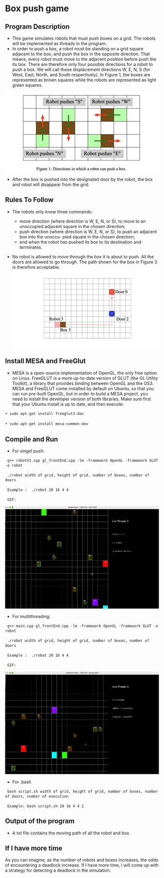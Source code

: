 
# Box push game




##  Program Description

- This game simulates robots that must push boxes on a grid. The robots will be implemented as threads in the program. 
- In order to push a box, a robot must be standing on a grid square adjacent to the box, and push the box in the opposite direction. That means, every robot must move to the adjacent position  before push the its box.  There are therefore only four possible directions for a robot to push a box. We will call these displacement directions W, E, N, S (for West, East, North, and South respectively). In Figure 1, the boxes are represented as brown squares while the robots are represented as light green squares. 




![Figure1](https://github.com/YuHaoLao/Box-Pushing-game/blob/main/img/Figure1.png?raw=true)

- After the box is pushed into the designated door by the robot, the box and robot will disappear from the grid.






## Rules To Follow

- The robots only know three commands:
    - move direction (where direction is W, E, N, or S), to move to an unoccupied adjacent square in the chosen direction;
    - push direction (where direction is W, E, N, or S), to push an adjacent box into the unoccu- pied square in the chosen direction;
    - end when the robot has pushed its box to its destination and terminates.

- No robot is allowed to move through the box it is about to push. All the doors are allowed to go through. The path shown for the box in Figure 3 is therefore acceptable.
![Figure3](https://github.com/YuHaoLao/Box-Pushing-game/blob/main/img/Figure3.png?raw=true)

## Install MESA and FreeGlut

- MESA is a open-source implementation of OpenGL, the only free option on Linux. FreeGLUT is a more up-to-date version of GLUT (the GL Utility Toolkit), a library that provides binding between OpenGL and the OS3. MESA and FreeGLUT come installed by default on Ubuntu, so that you can run pre-built OpenGL, but in order to build a MESA project, you need to install the developer version of both libraries.
 Make sure first that your Ubuntu install is up to date, and then execute: 
```bash
• sudo apt-get install freeglut3-dev

• sudo apt-get install mesa-common-dev
```

## Compile and Run 

- For singel push:
```
 g++ robotV1.cpp gl_frontEnd.cpp -lm -framework OpenGL -framework GLUT -o robot

 ./robot width of grid, height of grid, number of boxes, number of doors

 Example :  ./robot 20 16 4 4

 GIF: 
```
![Figure3](https://github.com/YuHaoLao/Box-Pushing-game/blob/main/img/singel.gif?raw=true)
- For multithreading:
```
 g++ main.cpp gl_frontEnd.cpp -lm -framework OpenGL -framework GLUT -o robot

 ./robot width of grid, height of grid, number of boxes, number of doors
 
 Example :  ./robot 20 16 4 4

 GIF:
```
![Figure3](https://github.com/YuHaoLao/Box-Pushing-game/blob/main/img/mult.gif?raw=true)

- For .bash
```
 bash script.sh width of grid, height of grid, number of boxes, number of doors, number of execution

 Example: bash script.sh 20 16 4 4 2
```
## Output of the program
- A txt file contains the moving path of all the robot and box.


## If I have more time

As you can imagine, as the number of robots and boxes increases, the odds of encountering a deadlock increase. If I have more time, I will come up with a strategy for detecting a deadlock in the simulation.
